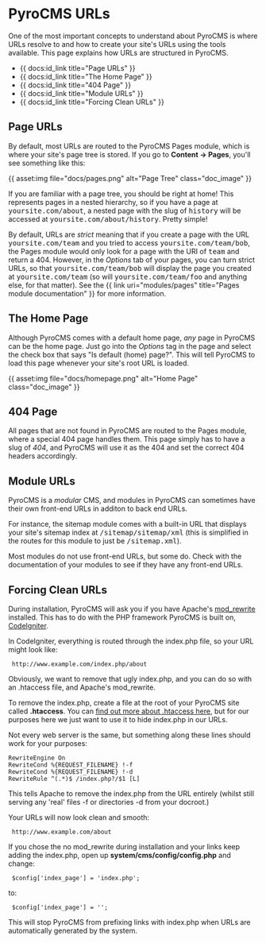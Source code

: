 # PyroCMS URLs

One of the most important concepts to understand about PyroCMS is where URLs resolve to and how to create your site's URLs using the tools available. This page explains how URLs are structured in PyroCMS.

* {{ docs:id_link title="Page URLs" }}
* {{ docs:id_link title="The Home Page" }}
* {{ docs:id_link title="404 Page" }}
* {{ docs:id_link title="Module URLs" }}
* {{ docs:id_link title="Forcing Clean URLs" }}

</div>
<div class="doc_content">

## Page URLs

By default, most URLs are routed to the PyroCMS Pages module, which is where your site's page tree is stored. If you go to **Content &rarr; Pages**, you'll see something like this:

{{ asset:img file="docs/pages.png" alt="Page Tree" class="doc_image" }}

If you are familiar with a page tree, you should be right at home! This represents pages in a nested hierarchy, so if you have a page at <samp>yoursite.com/about</samp>, a nested page with the slug of <samp>history</samp> will be accessed at <samp>yoursite.com/about/history</samp>. Pretty simple!

By default, URLs are _strict_ meaning that if you create a page with the URL <samp>yoursite.com/team</samp> and you tried to access <samp>yoursite.com/team/bob</samp>, the Pages module would only look for a page with the URI of <samp>team</samp> and return a 404. However, in the <dfn>Options</dfn> tab of your pages, you can turn strict URLs, so that <samp>yoursite.com/team/bob</samp> will display the page you created at <samp>yoursite.com/team</samp> (so will <samp>yoursite.com/team/foo</samp> and anything else, for that matter). See the {{ link uri="modules/pages" title="Pages module documentation" }} for more information.

## The Home Page

Although PyroCMS comes with a default home page, _any_ page in PyroCMS can be the home page. Just go into the <dfn>Options</dfn> tag in the page and select the check box that says "Is default (home) page?". This will tell PyroCMS to load this page whenever your site's root URL is loaded.

{{ asset:img file="docs/homepage.png" alt="Home Page" class="doc_image" }}

## 404 Page

All pages that are not found in PyroCMS are routed to the Pages module, where a special 404 page handles them. This page simply has to have a slug of <dfn>404</dfn>, and PyroCMS will use it as the 404 and set the correct 404 headers accordingly.

## Module URLs

PyroCMS is a _modular_ CMS, and modules in PyroCMS can sometimes have their own front-end URLs in additon to back end URLs.

For instance, the sitemap module comes with a built-in URL that displays your site's sitemap index at <samp>/sitemap/sitemap/xml</samp> (this is simplified in the routes for this module to just be <samp>/sitemap.xml</samp>).

Most modules do not use front-end URLs, but some do. Check with the documentation of your modules to see if they have any front-end URLs.

## Forcing Clean URLs

During installation, PyroCMS will ask you if you have Apache's [mod_rewrite](http://httpd.apache.org/docs/current/mod/mod_rewrite.html) installed. This has to do with the PHP framework PyroCMS is built on,
[CodeIgniter](http://www.codeigniter.com).

In CodeIgniter, everything is routed through the index.php file, so your URL might look like:

     http://www.example.com/index.php/about

Obviously, we want to remove that ugly index.php, and you can do so with an .htaccess file, and Apache's mod_rewrite.

To remove the index.php, create a file at the root of your PyroCMS site called **.htaccess**. You can [find out more about .htaccess here](http://httpd.apache.org/docs/current/howto/htaccess.html), but for our purposes here we just want to use it to hide index.php in our URLs.

Not every web server is the same, but something along these lines should work for your purposes:

    RewriteEngine On
    RewriteCond %{REQUEST_FILENAME} !-f
    RewriteCond %{REQUEST_FILENAME} !-d
    RewriteRule ^(.*)$ /index.php?/$1 [L]

This tells Apache to remove the index.php from the URL entirely (whilst still serving any 'real' files -f or directories -d from your docroot.)

Your URLs will now look clean and smooth:

     http://www.example.com/about

If you chose the no mod_rewrite during installation and your links keep adding the index.php, open up **system/cms/config/config.php** and change:

     $config['index_page'] = 'index.php';

to:

     $config['index_page'] = '';

This will stop PyroCMS from prefixing links with index.php when URLs are automatically generated by the system.
